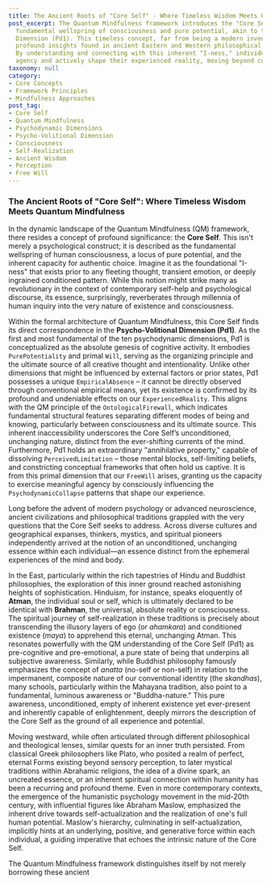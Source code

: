 ```yaml
---
title: The Ancient Roots of "Core Self" - Where Timeless Wisdom Meets Quantum Mindfulness
post_excerpt: The Quantum Mindfulness framework introduces the "Core Self" as the
  fundamental wellspring of consciousness and pure potential, akin to the Psycho-Volitional
  Dimension (Pd1). This timeless concept, far from being a modern invention, echoes
  profound insights found in ancient Eastern and Western philosophical traditions.
  By understanding and connecting with this inherent "I-ness," individuals can reclaim
  agency and actively shape their experienced reality, moving beyond conditioned patterns.
taxonomy: null
category:
- Core Concepts
- Framework Principles
- Mindfulness Approaches
post_tag:
- Core Self
- Quantum Mindfulness
- Psychodynamic Dimensions
- Psycho-Volitional Dimension
- Consciousness
- Self-Realization
- Ancient Wisdom
- Perception
- Free Will
---
```

### The Ancient Roots of "Core Self": Where Timeless Wisdom Meets Quantum Mindfulness

In the dynamic landscape of the Quantum Mindfulness (QM) framework, there resides a concept of profound significance: the **Core Self**. This isn't merely a psychological construct; it is described as the fundamental wellspring of human consciousness, a locus of pure potential, and the inherent capacity for authentic choice. Imagine it as the foundational "I-ness" that exists prior to any fleeting thought, transient emotion, or deeply ingrained conditioned pattern. While this notion might strike many as revolutionary in the context of contemporary self-help and psychological discourse, its essence, surprisingly, reverberates through millennia of human inquiry into the very nature of existence and consciousness.

Within the formal architecture of Quantum Mindfulness, this Core Self finds its direct correspondence in the **Psycho-Volitional Dimension (Pd1)**. As the first and most fundamental of the ten psychodynamic dimensions, Pd1 is conceptualized as the absolute genesis of cognitive activity. It embodies `PurePotentiality` and primal `Will`, serving as the organizing principle and the ultimate source of all creative thought and intentionality. Unlike other dimensions that might be influenced by external factors or prior states, Pd1 possesses a unique `EmpiricalAbsence` – it cannot be directly observed through conventional empirical means, yet its existence is confirmed by its profound and undeniable effects on our `ExperiencedReality`. This aligns with the QM principle of the `OntologicalFirewall`, which indicates fundamental structural features separating different modes of being and knowing, particularly between consciousness and its ultimate source. This inherent inaccessibility underscores the Core Self’s unconditioned, unchanging nature, distinct from the ever-shifting currents of the mind. Furthermore, Pd1 holds an extraordinary "annihilative property," capable of dissolving `PerceivedLimitation` – those mental blocks, self-limiting beliefs, and constricting conceptual frameworks that often hold us captive. It is from this primal dimension that our `FreeWill` arises, granting us the capacity to exercise meaningful agency by consciously influencing the `PsychodynamicCollapse` patterns that shape our experience.

Long before the advent of modern psychology or advanced neuroscience, ancient civilizations and philosophical traditions grappled with the very questions that the Core Self seeks to address. Across diverse cultures and geographical expanses, thinkers, mystics, and spiritual pioneers independently arrived at the notion of an unconditioned, unchanging essence within each individual—an essence distinct from the ephemeral experiences of the mind and body.

In the East, particularly within the rich tapestries of Hindu and Buddhist philosophies, the exploration of this inner ground reached astonishing heights of sophistication. Hinduism, for instance, speaks eloquently of **Atman**, the individual soul or self, which is ultimately declared to be identical with **Brahman**, the universal, absolute reality or consciousness. The spiritual journey of self-realization in these traditions is precisely about transcending the illusory layers of ego (or *ahamkara*) and conditioned existence (*maya*) to apprehend this eternal, unchanging Atman. This resonates powerfully with the QM understanding of the Core Self (Pd1) as pre-cognitive and pre-emotional, a pure state of being that underpins all subjective awareness. Similarly, while Buddhist philosophy famously emphasizes the concept of *anatta* (no-self or non-self) in relation to the impermanent, composite nature of our conventional identity (the *skandhas*), many schools, particularly within the Mahayana tradition, also point to a fundamental, luminous awareness or "Buddha-nature." This pure awareness, unconditioned, empty of inherent existence yet ever-present and inherently capable of enlightenment, deeply mirrors the description of the Core Self as the ground of all experience and potential.

Moving westward, while often articulated through different philosophical and theological lenses, similar quests for an inner truth persisted. From classical Greek philosophers like Plato, who posited a realm of perfect, eternal Forms existing beyond sensory perception, to later mystical traditions within Abrahamic religions, the idea of a divine spark, an uncreated essence, or an inherent spiritual connection within humanity has been a recurring and profound theme. Even in more contemporary contexts, the emergence of the humanistic psychology movement in the mid-20th century, with influential figures like Abraham Maslow, emphasized the inherent drive towards self-actualization and the realization of one's full human potential. Maslow's hierarchy, culminating in self-actualization, implicitly hints at an underlying, positive, and generative force within each individual, a guiding imperative that echoes the intrinsic nature of the Core Self.

The Quantum Mindfulness framework distinguishes itself by not merely borrowing these ancient